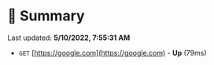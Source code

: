 # 📖 Summary
Last updated: **5/10/2022, 7:55:31 AM**

- `GET` [https://google.com](https://google.com) - **Up** (79ms)
